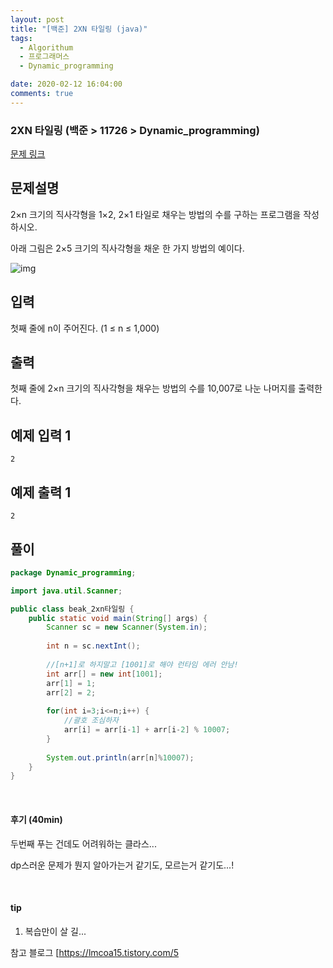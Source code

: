 ```yaml
---
layout: post
title: "[백준] 2XN 타일링 (java)"
tags:
  - Algorithum
  - 프로그래머스
  - Dynamic_programming

date: 2020-02-12 16:04:00
comments: true
---
```




###   2XN 타일링 (백준 > 11726 > Dynamic_programming)

[문제 링크](https://www.acmicpc.net/problem/11726 )

## 문제설명

2×n 크기의 직사각형을 1×2, 2×1 타일로 채우는 방법의 수를 구하는 프로그램을 작성하시오.

아래 그림은 2×5 크기의 직사각형을 채운 한 가지 방법의 예이다.

![img](https://onlinejudgeimages.s3-ap-northeast-1.amazonaws.com/problem/11726/1.png)

## 입력

첫째 줄에 n이 주어진다. (1 ≤ n ≤ 1,000)

## 출력

첫째 줄에 2×n 크기의 직사각형을 채우는 방법의 수를 10,007로 나눈 나머지를 출력한다.

## 예제 입력 1

```
2
```

## 예제 출력 1

```
2
```

## 풀이

```java
package Dynamic_programming;

import java.util.Scanner;

public class beak_2xn타일링 {
	public static void main(String[] args) {
		Scanner sc = new Scanner(System.in);
		
		int n = sc.nextInt();
		
		//[n+1]로 하지말고 [1001]로 해야 런타임 에러 안남!
		int arr[] = new int[1001];
		arr[1] = 1;
		arr[2] = 2;
		
		for(int i=3;i<=n;i++) {
			//괄호 조심하자
			arr[i] = arr[i-1] + arr[i-2] % 10007;
		}
		
		System.out.println(arr[n]%10007);
	}
}
```

<br>

#### 후기 (40min)

두번째 푸는 건데도 어려워하는 클라스... <br>

dp스러운 문제가 뭔지 알아가는거 같기도, 모르는거 같기도...!

<br>

#### tip

1. 복습만이 살 길...

참고 블로그 [https://lmcoa15.tistory.com/5